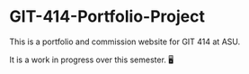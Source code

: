 # GIT-414-Portfolio-Project
This is a portfolio and commission website for GIT 414 at ASU. 

It is a work in progress over this semester. 🖥️
